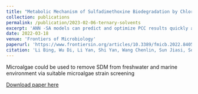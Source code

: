 ```yaml
---
title: "Metabolic Mechanism of Sulfadimethoxine Biodegradation by Chlorella sp. L38 and Phaeodactylum tricornutum MASCC-0025"
collection: publications
permalink: /publication/2023-02-06-ternary-solvents
excerpt: 'ANN -SA models can predict and optimize PCC results quickly and accurately.'
date: 2022-03-18
venue: 'Frontiers of Microbiology'
paperurl: 'https://www.frontiersin.org/articles/10.3389/fmicb.2022.840562/full'
citation: 'Li Bing, Wu Di, Li Yan, Shi Yan, Wang Chenlin, Sun Jiasi, Song Chunfeng, Metabolic Mechanism of Sulfadimethoxine Biodegradation by Chlorella sp. L38 and Phaeodactylum tricornutum MASCC-0025, Frontiers in Microbiology, 13, 2022, https://www.frontiersin.org/articles/10.3389/fmicb.2022.840562, 10.3389/fmicb.2022.840562, 1664-302X'
---
```


Microalgae could be used to remove SDM from freshwater and marine environment via suitable microalgae strain screening

[Download paper here](https://www.frontiersin.org/articles/10.3389/fmicb.2022.840562/full)